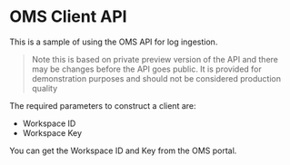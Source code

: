 # OMS Client API

This is a sample of using the OMS API for log ingestion.  

> Note this is based on private preview version of the API and there may be changes before the API goes public.
> It is provided for demonstration purposes and should not be considered production quality  

The required parameters to construct a client are:

* Workspace ID
* Workspace Key

You can get the Workspace ID and Key from the OMS portal.
